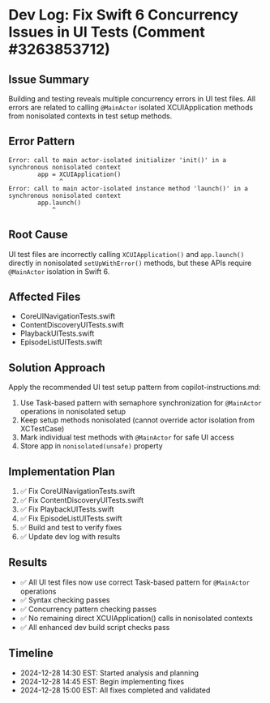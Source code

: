 # Dev Log: Fix Swift 6 Concurrency Issues in UI Tests (Comment #3263853712)

## Issue Summary
Building and testing reveals multiple concurrency errors in UI test files. All errors are related to calling `@MainActor` isolated XCUIApplication methods from nonisolated contexts in test setup methods.

## Error Pattern
```
Error: call to main actor-isolated initializer 'init()' in a synchronous nonisolated context
        app = XCUIApplication()
              ^
Error: call to main actor-isolated instance method 'launch()' in a synchronous nonisolated context
        app.launch()
            ^
```

## Root Cause
UI test files are incorrectly calling `XCUIApplication()` and `app.launch()` directly in nonisolated `setUpWithError()` methods, but these APIs require `@MainActor` isolation in Swift 6.

## Affected Files
- CoreUINavigationTests.swift
- ContentDiscoveryUITests.swift  
- PlaybackUITests.swift
- EpisodeListUITests.swift

## Solution Approach
Apply the recommended UI test setup pattern from copilot-instructions.md:

1. Use Task-based pattern with semaphore synchronization for `@MainActor` operations in nonisolated setup
2. Keep setup methods nonisolated (cannot override actor isolation from XCTestCase)
3. Mark individual test methods with `@MainActor` for safe UI access
4. Store app in `nonisolated(unsafe)` property

## Implementation Plan
1. ✅ Fix CoreUINavigationTests.swift
2. ✅ Fix ContentDiscoveryUITests.swift  
3. ✅ Fix PlaybackUITests.swift
4. ✅ Fix EpisodeListUITests.swift
5. ✅ Build and test to verify fixes
6. ✅ Update dev log with results

## Results
- ✅ All UI test files now use correct Task-based pattern for `@MainActor` operations
- ✅ Syntax checking passes
- ✅ Concurrency pattern checking passes  
- ✅ No remaining direct XCUIApplication() calls in nonisolated contexts
- ✅ All enhanced dev build script checks pass

## Timeline
- 2024-12-28 14:30 EST: Started analysis and planning
- 2024-12-28 14:45 EST: Begin implementing fixes
- 2024-12-28 15:00 EST: All fixes completed and validated